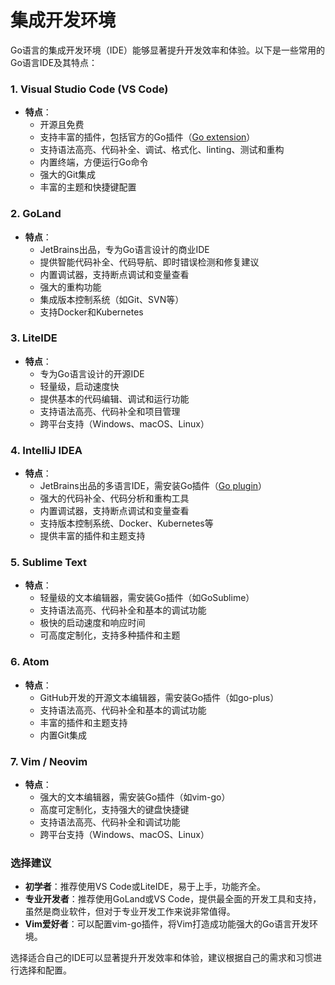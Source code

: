 # 集成开发环境
Go语言的集成开发环境（IDE）能够显著提升开发效率和体验。以下是一些常用的Go语言IDE及其特点：

### 1. Visual Studio Code (VS Code)
- **特点**：
  - 开源且免费
  - 支持丰富的插件，包括官方的Go插件（[Go extension](https://marketplace.visualstudio.com/items?itemName=golang.go)）
  - 支持语法高亮、代码补全、调试、格式化、linting、测试和重构
  - 内置终端，方便运行Go命令
  - 强大的Git集成
  - 丰富的主题和快捷键配置

### 2. GoLand
- **特点**：
  - JetBrains出品，专为Go语言设计的商业IDE
  - 提供智能代码补全、代码导航、即时错误检测和修复建议
  - 内置调试器，支持断点调试和变量查看
  - 强大的重构功能
  - 集成版本控制系统（如Git、SVN等）
  - 支持Docker和Kubernetes

### 3. LiteIDE
- **特点**：
  - 专为Go语言设计的开源IDE
  - 轻量级，启动速度快
  - 提供基本的代码编辑、调试和运行功能
  - 支持语法高亮、代码补全和项目管理
  - 跨平台支持（Windows、macOS、Linux）

### 4. IntelliJ IDEA
- **特点**：
  - JetBrains出品的多语言IDE，需安装Go插件（[Go plugin](https://plugins.jetbrains.com/plugin/9568-go)）
  - 强大的代码补全、代码分析和重构工具
  - 内置调试器，支持断点调试和变量查看
  - 支持版本控制系统、Docker、Kubernetes等
  - 提供丰富的插件和主题支持

### 5. Sublime Text
- **特点**：
  - 轻量级的文本编辑器，需安装Go插件（如GoSublime）
  - 支持语法高亮、代码补全和基本的调试功能
  - 极快的启动速度和响应时间
  - 可高度定制化，支持多种插件和主题

### 6. Atom
- **特点**：
  - GitHub开发的开源文本编辑器，需安装Go插件（如go-plus）
  - 支持语法高亮、代码补全和基本的调试功能
  - 丰富的插件和主题支持
  - 内置Git集成

### 7. Vim / Neovim
- **特点**：
  - 强大的文本编辑器，需安装Go插件（如vim-go）
  - 高度可定制化，支持强大的键盘快捷键
  - 支持语法高亮、代码补全和调试功能
  - 跨平台支持（Windows、macOS、Linux）

### 选择建议
- **初学者**：推荐使用VS Code或LiteIDE，易于上手，功能齐全。
- **专业开发者**：推荐使用GoLand或VS Code，提供最全面的开发工具和支持，虽然是商业软件，但对于专业开发工作来说非常值得。
- **Vim爱好者**：可以配置vim-go插件，将Vim打造成功能强大的Go语言开发环境。

选择适合自己的IDE可以显著提升开发效率和体验，建议根据自己的需求和习惯进行选择和配置。